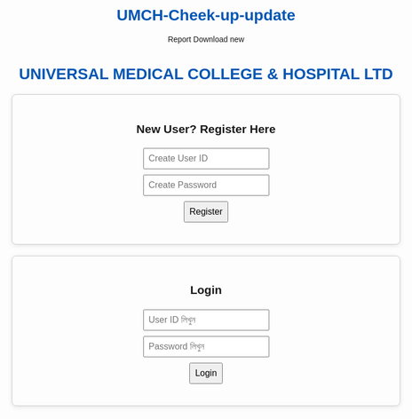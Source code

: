 # UMCH-Cheek-up-update
Report Download new
<!DOCTYPE html>
<html>
<head>
  <meta charset="utf-8">
  <title>PDF Access Portal</title>
  <style>
    body { font-family: Arial, sans-serif; max-width:700px; margin:30px auto; text-align:center; }
    input, button { padding:8px; font-size:16px; margin:5px; }
    #viewer{margin-top:20px;}
    h1{color:#0056b3;}
    .box {
      border:1px solid #ccc; 
      border-radius:8px; 
      padding:20px; 
      margin-top:20px;
      box-shadow:0 2px 8px rgba(0,0,0,0.1);
    }
  </style>
</head>
<body>
  <h1>UNIVERSAL MEDICAL COLLEGE & HOSPITAL LTD</h1>

  <!-- Registration Section -->
  <div id="registerSection" class="box">
    <h2>New User? Register Here</h2>
    <input id="regUser" placeholder="Create User ID" /><br>
    <input id="regPass" type="password" placeholder="Create Password" /><br>
    <button onclick="register()">Register</button>
    <p id="regMsg" style="color:green;"></p>
  </div>

  <!-- Login Section -->
  <div id="loginSection" class="box">
    <h2>Login</h2>
    <input id="userId" placeholder="User ID লিখুন" /><br>
    <input id="password" type="password" placeholder="Password লিখুন" /><br>
    <button onclick="login()">Login</button>
    <p id="loginMsg" style="color:red;"></p>
  </div>

  <!-- PDF Section -->
  <div id="pdfSection" class="box" style="display:none;">
    <h2> Admission ID  দিয়ে পিডিএফ দেখুন / ডাউনলোড</h2>
    <input id="pdfIdInput" placeholder="নম্বর লিখুন (যেমন Dia)" /> 
    <button onclick="openPDF()">Open</button>
    <div id="viewer"></div>
    <br>
    <button onclick="logout()">Logout</button>
  </div>

  <script>
    // ==== REGISTER FUNCTION ====
    function register(){
      const uid = document.getElementById('regUser').value.trim();
      const pass = document.getElementById('regPass').value.trim();
      const msg = document.getElementById('regMsg');

      if(!uid || !pass){
        msg.style.color='red';
        msg.textContent = "User ID ও Password দিন।";
        return;
      }

      if(localStorage.getItem(uid)){
        msg.style.color='red';
        msg.textContent = "এই User ID আগেই আছে!";
        return;
      }

      localStorage.setItem(uid, pass);
      msg.style.color='green';
      msg.textContent = "User ID তৈরি হয়েছে! এখন Login করুন।";
      document.getElementById('regUser').value='';
      document.getElementById('regPass').value='';
    }

    // ==== LOGIN FUNCTION ====
    function login(){
      const uid = document.getElementById('userId').value.trim();
      const pass = document.getElementById('password').value.trim();
      const msg = document.getElementById('loginMsg');
      const storedPass = localStorage.getItem(uid);

      if(storedPass && storedPass === pass){
        msg.textContent = "";
        document.getElementById('loginSection').style.display = 'none';
        document.getElementById('registerSection').style.display = 'none';
        document.getElementById('pdfSection').style.display = 'block';
      } else {
        msg.textContent = "ভুল User ID বা Password!";
      }
    }

    // ==== LOGOUT ====
    function logout(){
      document.getElementById('pdfSection').style.display = 'none';
      document.getElementById('loginSection').style.display = 'block';
      document.getElementById('registerSection').style.display = 'block';
      document.getElementById('userId').value='';
      document.getElementById('password').value='';
    }

    // ==== PDF VIEW ====
    function openPDF(){
      const num = document.getElementById('pdfIdInput').value.trim();
      const viewer = document.getElementById('viewer');
      viewer.innerHTML = '';

      if(!num){ 
        viewer.innerHTML = "<p style='color:red;'>নম্বর দিন।</p>"; 
        return; 
      }

      const url = num + ".pdf";
      const iframe = document.createElement('iframe');
      iframe.src = url;
      iframe.width = "100%";
      iframe.height = "600";
      iframe.style.border = "1px solid #ccc";
      viewer.appendChild(iframe);

      const dl = document.createElement('p');
      dl.innerHTML = `<a href="${url}" target="_blank" download>Download PDF</a>`;
      viewer.appendChild(dl);
    }
  </script>
</body>
</html>
